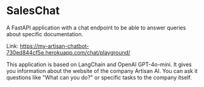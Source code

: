 # SalesChat
A FastAPI application with a chat endpoint to be able to answer queries about specific documentation. 

Link: https://my-artisan-chatbot-730ed844cf5e.herokuapp.com/chat/playground/

This application is based on LangChain and OpenAI GPT-4o-mini. It gives you information about the website of the company Artisan AI. You can ask it questions like "What can you do?" or specific tasks to the company itself. 
